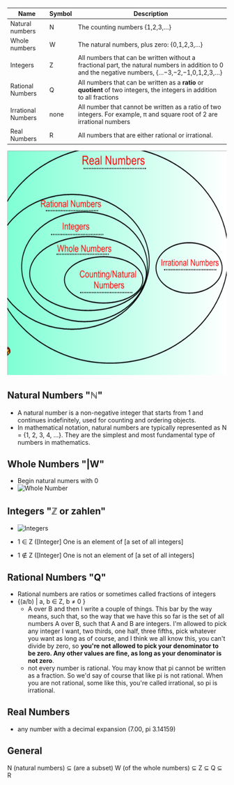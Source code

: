 
 | Name      | Symbol |   Description |
| ----------- | ----------- | -------|
| Natural numbers | N      | The counting numbers {1,2,3,…} |
| Whole numbers   | W        | The natural numbers, plus zero:  {0,1,2,3,…} |
| Integers   | Z        | All numbers that can be written without a fractional part, the natural numbers in addition to 0  and the negative numbers, {…−3,−2,−1,0,1,2,3,…} |
| Rational Numbers   | Q       | All numbers that can be written as a __ratio__ or __quotient__ of two integers, the integers in addition to all fractions |
| Irrational Numbers  | none       | All number that cannot be written as a ratio of two integers. For example, π and square root of 2 are irrational numbers |
| Real Numbers  | R       | All numbers that are either rational or irrational. |

![Number Relationshipts](../../Images/Number_Relationships.png) 
 
 ## Natural Numbers "ℕ"

- A natural number is a non-negative integer that starts from 1 and continues indefinitely, used for counting and ordering objects.
- In mathematical notation, natural numbers are typically represented as N = {1, 2, 3, 4, ...}. They are the simplest and most fundamental type of numbers in mathematics.


## Whole Numbers "|W"

- Begin natural numers with 0
- ![Whole Number](https://cdn1.byjus.com/wp-content/uploads/2020/08/Whole-Numbers-2.png)

## Integers "ℤ or zahlen"

- ![Integers](https://thirdspacelearning.com/wp-content/uploads/2023/04/Integers-us-what-is-card-image.png)

 - 1 ∈ Z ([Integer] One is an element of [a set of all integers]
 - 1 ∉ Z ([Integer] One is not an element of [a set of all integers]

## Rational Numbers "Q"

- Rational numbers are ratios or sometimes called fractions of integers
- {(a/b) | a, b ∈ Z, b ≠ 0 }
  - A over B and then I write a couple of things. This bar by the way means, such that, so the way that we have this so far is the set of all numbers A over B, such that A and B are integers. I'm allowed to pick any integer I want, two thirds, one half, three fifths, pick whatever you want as long as of course, and I think we all know this, you can't divide by zero, so __you're not allowed to pick your denominator to be zero. Any other values are fine, as long as your denominator is not zero__.
  - not every number is rational. You may know that pi cannot be written as a fraction. So we'd say of course that like pi is not rational. When you are not rational, some like this, you're called irrational, so pi is irrational.
 
 ## Real Numbers
 - any number with a decimal expansion (7.00, pi 3.14159)

## General

N (natural numbers) ⊆ (are a subset)  W (of the whole numbers) ⊆   Z ⊆ Q ⊆  R